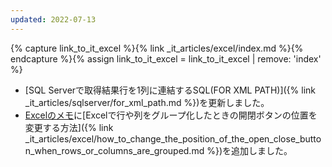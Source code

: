 ```yaml
---
updated: 2022-07-13
---
```

{% capture link_to_it_excel %}{% link _it_articles/excel/index.md %}{% endcapture %}{% assign link_to_it_excel = link_to_it_excel | remove: 'index' %}

- [SQL Serverで取得結果行を1列に連結するSQL(FOR XML PATH)]({% link _it_articles/sqlserver/for_xml_path.md %})を更新しました。
- [Excelのメモ]({{link_to_it_excel}})に[Excelで行や列をグループ化したときの開閉ボタンの位置を変更する方法]({% link _it_articles/excel/how_to_change_the_position_of_the_open_close_button_when_rows_or_columns_are_grouped.md %})を追加しました。